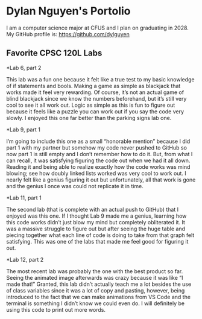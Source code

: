 # Dylan Nguyen's Portolio

I am a computer science major at CFUS and I plan on graduating in 2028. My GitHub profile is: https://github.com/dylguyen

## Favorite CPSC 120L Labs

*Lab 6, part 2

This lab was a fun one because it felt like a true test to my basic knowledge of if statements and bools. Making a game as simple as blackjack that works made it feel very rewarding. Of course, it’s not an actual game of blind blackjack since we know the numbers beforehand, but it’s still very cool to see it all work out. Logic as simple as this is fun to figure out because it feels like a puzzle you can work out if you say the code very slowly. I enjoyed this one far better than the parking signs lab one.

*Lab 9, part 1

I’m going to include this one as a small “honorable mention” because I did part 1 with my partner but somehow my code never pushed to GitHub so now part 1 is still empty and I don’t remember how to do it. But, from what I can recall, it was satisfying figuring the code out when we had it all down. Reading it and being able to realize exactly how the code works was mind blowing; see how doubly linked lists worked was very cool to work out. I nearly felt like a genius figuring it out but unfortunately, all that work is gone and the genius I once was could not replicate it in time.

*Lab 11, part 1

The second lab (that is complete with an actual push to GitHub) that I enjoyed was this one. If I thought Lab 9 made me a genius, learning how this code works didn’t just blow my mind but completely obliterated it. It was a massive struggle to figure out but after seeing the huge table and piecing together what each line of code is doing to take from that graph felt satisfying. This was one of the labs that made me feel good for figuring it out.

*Lab 12, part 2

The most recent lab was probably the one with the best product so far. Seeing the animated image afterwards was crazy because it was like “I made that!” Granted, this lab didn’t actually teach me a lot besides the use of class variables since it was a lot of copy and pasting, however, being introduced to the fact that we can make animations from VS Code and the terminal is something I didn’t know we could even do. I will definitely be using this code to print out more words.